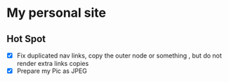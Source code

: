 # My personal site

## Hot Spot
-[x] Fix duplicated nav links, copy the outer node or something , but do not render extra links copies
-[x] Prepare my Pic as JPEG